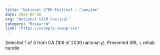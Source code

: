 ```yaml
---
title: "National STEM Festival — Champion"
date: 2025-04-20
org: "National STEM Festival"
category: "Research"
link: "https://example.com/press"
---
```


Selected 1 of 3 from CA (106 of 2000 nationally). Presented SRL + rehab handle.
